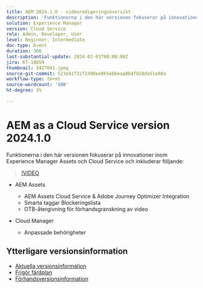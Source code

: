 ```yaml
---
title: AEM 2024.1.0 - videoredigeringsöversikt
description: 'Funktionerna i den här versionen fokuserar på innovationer inom Experience Manager Assets och Cloud Service och omfattar följande: AEM Assets - AEM Assets Cloud Service & Adobe Journey Optimizer Integration, Smart Tags Blockeringslista, OTB Video Preview Rendering, Cloud Manager - Anpassade behörigheter'
solution: Experience Manager
version: Cloud Service
role: Admin, Developer, User
level: Beginner, Intermediate
doc-type: Event
duration: 306
last-substantial-update: 2024-02-01T00:00:00Z
jira: KT-14859
thumbnail: 3427041.jpeg
source-git-commit: 523eb1f31f2498ee865ebbeaa0bdf028da51e0da
workflow-type: tm+mt
source-wordcount: '108'
ht-degree: 3%

---
```



# AEM as a Cloud Service version 2024.1.0

Funktionerna i den här versionen fokuserar på innovationer inom Experience Manager Assets och Cloud Service och inkluderar följande:

>[!VIDEO](https://video.tv.adobe.com/v/3427041/?learn=on)

* AEM Assets
   * AEM Assets Cloud Service &amp; Adobe Journey Optimizer Integration
   * Smarta taggar Blockeringslista
   * OTB-återgivning för förhandsgranskning av video

* Cloud Manager
   * Anpassade behörigheter

<!--
Have questions about the release?  Discuss the release in [Experience League Communities](https://adobe.ly/3RPNYZF) -->

## Ytterligare versionsinformation

* [Aktuella versionsinformation](https://experienceleague.adobe.com/docs/experience-manager-cloud-service/content/release-notes/home.html)
* [Frigör färdplan](https://experienceleague.adobe.com/docs/experience-manager-release-information/aem-release-updates/update-releases-roadmap.html)
* [Förhandsversionsinformation](https://experienceleague.adobe.com/docs/experience-manager-cloud-service/content/release-notes/prerelease.html)